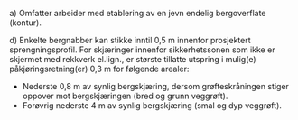 a) Omfatter arbeider med etablering av en jevn endelig bergoverflate (kontur).

d) Enkelte bergnabber kan stikke inntil 0,5 m innenfor prosjektert sprengningsprofil. For skjæringer innenfor sikkerhetssonen som ikke er skjermet med rekkverk el.lign., er største tillatte utspring i mulig(e) påkjøringsretning(er) 0,3 m for følgende arealer:
-  Nederste 0,8 m av synlig bergskjæring, dersom grøfteskråningen stiger oppover mot bergskjæringen (bred og grunn veggrøft).
-  Forøvrig nederste 4 m av synlig bergskjæring (smal og dyp veggrøft).

